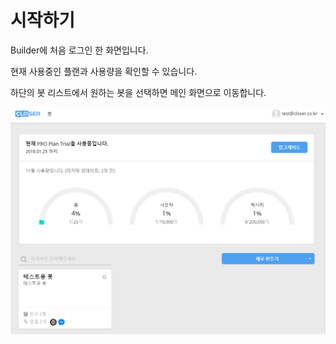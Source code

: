 # 시작하기

Builder에 처음 로그인 한 화면입니다.

현재 사용중인 플랜과 사용량을 확인할 수 있습니다.

하단의 봇 리스트에서 원하는 봇을 선택하면 메인 화면으로 이동합니다.

![](../.gitbook/assets/builder_main.png)


